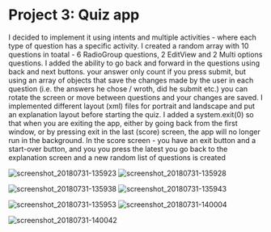 # Project 3: Quiz app
I decided to implement it using intents and multiple activities - where each type of question has a specific activity.
I created a random array with 10 questions in toatal - 6 RadioGroup questions, 2 EditView and 2 Multi options questions.
I added the ability to go back and forward in the questions using back and next buttons. your answer only count if you press submit, but using an array of objects that save the changes made by the user in each question (i.e. the answers he chose / wroth, did he submit etc.) you can rotate the screen or move between questions and your changes are saved.
I implemented different layout (xml) files for portrait and landscape and put an explanation layout before starting the quiz. 
I added a system.exit(0) so that when you are exiting the app, either by going back from the first window, or by pressing exit in the last (score) screen, the app will no longer run in the background.
In the score screen - you have an exit button and a start-over button, and you you press the latest you go back to the explanation screen and a new random list of questions is created

![screenshot_20180731-135923](https://user-images.githubusercontent.com/33417968/43476499-6a6273d0-9501-11e8-80a9-e8c4264b96f7.png) 
![screenshot_20180731-135928](https://user-images.githubusercontent.com/33417968/43476504-6c49cf36-9501-11e8-9306-6798a1cfc0bf.png)

![screenshot_20180731-135938](https://user-images.githubusercontent.com/33417968/43476508-6e8a142c-9501-11e8-9cb0-3ffe3294de65.png) 
![screenshot_20180731-135943](https://user-images.githubusercontent.com/33417968/43476511-7080769a-9501-11e8-8e19-7e7d85fa012a.png)

![screenshot_20180731-135953](https://user-images.githubusercontent.com/33417968/43476517-724c373e-9501-11e8-9f07-7ec7fd1a4566.png)
![screenshot_20180731-140004](https://user-images.githubusercontent.com/33417968/43476523-74be3e7c-9501-11e8-87c3-8e8f672108e9.png)

![screenshot_20180731-140042](https://user-images.githubusercontent.com/33417968/43476526-76bc44d0-9501-11e8-9c06-2691cfc05319.png)

